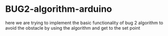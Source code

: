 # BUG2-algorithm-arduino
here we are trying to implement the basic functionality of bug 2 algorithm to avoid the obstacle by using the algorithm and get to the set point 
